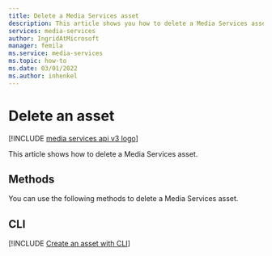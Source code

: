 ```yaml
---
title: Delete a Media Services asset
description: This article shows you how to delete a Media Services asset.
services: media-services
author: IngridAtMicrosoft
manager: femila 
ms.service: media-services
ms.topic: how-to
ms.date: 03/01/2022
ms.author: inhenkel
---
```


# Delete an asset

[!INCLUDE [media services api v3 logo](./includes/v3-hr.md)]

This article shows how to delete a Media Services asset.

## Methods

You can use the following methods to delete a Media Services asset.

## CLI

[!INCLUDE [Create an asset with CLI](./includes/task-create-asset-cli.md)]